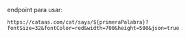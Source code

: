 
endpoint para usar: 

`https://cataas.com/cat/says/${primeraPalabra}?fontSize=32&fontColor=red&width=700&height=500&json=true`